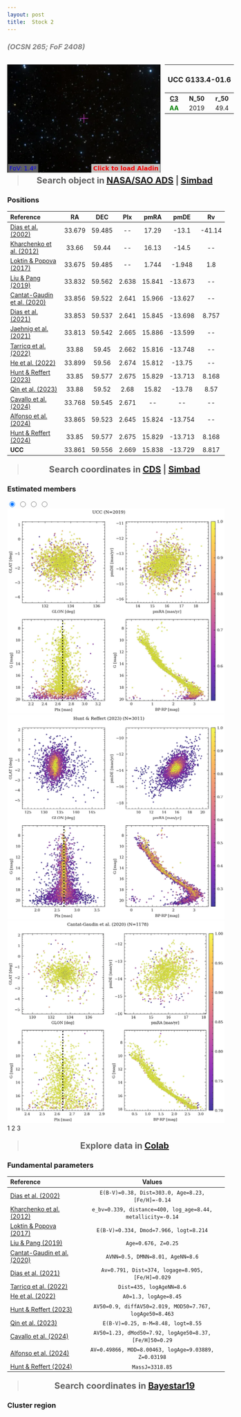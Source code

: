 ```yaml
---
layout: post
title:  Stock 2
---
```

<h3><span style="color: #808080;"><i>(OCSN 265; FoF 2408)</i></span></h3><div style="display: flex; justify-content: space-between; width:720px;height:250px">
<div style="text-align: center;">

<!-- Static image + data attributes for FOV and target -->
<img id="aladin_img"
     data-umami-event="aladin_load"
     src="https://raw.githubusercontent.com/ucc23/Q2N/main/plots/aladin/stock2.webp"
     alt="Click to load Aladin Lite" 
     style="width:355px;height:250px; cursor: pointer;"
     data-fov="1.647" 
     data-target="33.861 59.556"/>
<!-- Div to contain Aladin Lite viewer -->
<div id="aladin-lite-div" style="width:355px;height:250px;display:none;"></div>
<!-- Aladin Lite script (will be loaded after the image is clicked) -->
<script src="{{ site.baseurl }}/scripts/aladin_load.js"></script>

</div>
<!-- Left block -->

<table style="width:355px;height:250px;">
  <!-- Row 1 (title) -->
  <tr>
    <td colspan="5"><h3>UCC G133.4-01.6</h3></td>
  </tr>
  <!-- Row 2 -->
  <tr>
    <th style="text-align: center;"><a href="https://ucc.ar/faq#what-is-the-c3-parameter" title="Combined class">C3</a></th>
    <th style="text-align: center;"><div title="Stars with membership probability >50%">N_50</div></th>
    <th style="text-align: center;"><div title="Radius that contains half the members [arcmin]">r_50</div></th>
  </tr>
  <!-- Row 3 -->
  <tr>
    <td style="text-align: center;"><span style="color: green; font-weight: bold;">A</span><span style="color: green; font-weight: bold;">A</span></td>
    <td style="text-align: center;">2019</td>
    <td style="text-align: center;">49.4</td>
  </tr>
</table>
</div>

> <p style="text-align:center; font-weight: bold; font-size:20px">Search object in <a data-umami-event="nasa_search" href="https://ui.adsabs.harvard.edu/search/q=%20collection%3Aastronomy%20body%3A%22Stock%202%22&sort=date%20desc%2C%20bibcode%20desc&p_=0" target="_blank">NASA/SAO ADS</a> | <a data-umami-event="simbad_search" href="https://simbad.cds.unistra.fr/simbad/sim-id-refs?Ident=stock2" target="_blank">Simbad</a></p>


### Positions

| Reference    | RA    | DEC   | Plx  | pmRA  | pmDE   |  Rv  |
| :---         | :---: | :---: | :---: | :---: | :---: | :---: |
|[Dias et al. (2002)](https://ui.adsabs.harvard.edu/abs/2002A%26A...389..871D) | 33.679 | 59.485 | -- | 17.29 | -13.1 | -41.14 |
|[Kharchenko et al. (2012)](https://ui.adsabs.harvard.edu/abs/2012A%26A...543A.156K) | 33.66 | 59.44 | -- | 16.13 | -14.5 | -- |
|[Loktin & Popova (2017)](https://ui.adsabs.harvard.edu/abs/2017AstBu..72..257L) | 33.675 | 59.485 | -- | 1.744 | -1.948 | 1.8 |
|[Liu & Pang (2019)](https://ui.adsabs.harvard.edu/abs/2019ApJS..245...32L) | 33.832 | 59.562 | 2.638 | 15.841 | -13.673 | -- |
|[Cantat-Gaudin et al. (2020)](https://ui.adsabs.harvard.edu/abs/2020A%26A...640A...1C) | 33.856 | 59.522 | 2.641 | 15.966 | -13.627 | -- |
|[Dias et al. (2021)](https://ui.adsabs.harvard.edu/abs/2021MNRAS.504..356D) | 33.853 | 59.537 | 2.641 | 15.845 | -13.698 | 8.757 |
|[Jaehnig et al. (2021)](https://ui.adsabs.harvard.edu/abs/2021ApJ...923..129J) | 33.813 | 59.542 | 2.665 | 15.886 | -13.599 | -- |
|[Tarricq et al. (2022)](https://ui.adsabs.harvard.edu/abs/2022A%26A...659A..59T) | 33.88 | 59.45 | 2.662 | 15.816 | -13.748 | -- |
|[He et al. (2022)](https://ui.adsabs.harvard.edu/abs/2022ApJS..262....7H) | 33.899 | 59.56 | 2.674 | 15.812 | -13.75 | -- |
|[Hunt & Reffert (2023)](https://ui.adsabs.harvard.edu/abs/2023A%26A...673A.114H) | 33.85 | 59.577 | 2.675 | 15.829 | -13.713 | 8.168 |
|[Qin et al. (2023)](https://ui.adsabs.harvard.edu/abs/2023ApJS..265...12Q) | 33.88 | 59.52 | 2.68 | 15.82 | -13.78 | 8.57 |
|[Cavallo et al. (2024)](https://ui.adsabs.harvard.edu/abs/2024AJ....167...12C) | 33.768 | 59.545 | 2.671 | -- | -- | -- |
|[Alfonso et al. (2024)](https://ui.adsabs.harvard.edu/abs/2024A%26A...689A..18A) | 33.865 | 59.523 | 2.645 | 15.824 | -13.754 | -- |
|[Hunt & Reffert (2024)](https://ui.adsabs.harvard.edu/abs/2024A%26A...686A..42H) | 33.85 | 59.577 | 2.675 | 15.829 | -13.713 | 8.168 |
| **UCC** |33.861 | 59.556 | 2.669 | 15.838 | -13.729 | 8.817 |

> <p style="text-align:center; font-weight: bold; font-size:20px">Search coordinates in <a data-umami-event="cds_coord_search" href="https://cdsportal.u-strasbg.fr/?target=33.861,+59.556" target="_blank">CDS</a> | <a data-umami-event="simbad_coord_search" href="https://simbad.cds.unistra.fr/mobile/object_list.html?coord=33.861%2059.556&output=json&radius=5&userEntry=stock2" target="_blank">Simbad</a></p>

### Estimated members

<div class="carousel">
<input type="radio" name="radio-btn" id="slide1" checked>
<input type="radio" name="radio-btn" id="slide1">
<input type="radio" name="radio-btn" id="slide2">
<input type="radio" name="radio-btn" id="slide3">
<div class="slides">
<div class="slide">
<a href="https://raw.githubusercontent.com/ucc23/Q2N/main/plots/UCC/stock2.webp" target="_blank">
<img src="https://raw.githubusercontent.com/ucc23/Q2N/main/plots/UCC/stock2.webp" alt="Stock 2 UCC">
</a>
</div>
<div class="slide">
<a href="https://raw.githubusercontent.com/ucc23/Q2N/main/plots/HUNT23/stock2.webp" target="_blank">
<img src="https://raw.githubusercontent.com/ucc23/Q2N/main/plots/HUNT23/stock2.webp" alt="Stock 2 HUNT23">
</a>
</div>
<div class="slide">
<a href="https://raw.githubusercontent.com/ucc23/Q2N/main/plots/CANTAT20/stock2.webp" target="_blank">
<img src="https://raw.githubusercontent.com/ucc23/Q2N/main/plots/CANTAT20/stock2.webp" alt="Stock 2 CANTAT20">
</a>
</div>
</div>
<div class="indicators">
<label for="slide1">1</label>
<label for="slide2">2</label>
<label for="slide3">3</label>
</div>
</div>


> <p style="text-align:center; font-weight: bold; font-size:20px">Explore data in <a data-umami-event="colab" href="https://colab.research.google.com/github/ucc23/ucc/blob/main/assets/notebook.ipynb" target="_blank">Colab</a></p>


### Fundamental parameters

| Reference |  Values |
| :---      |  :---:  |
| [Dias et al. (2002)](https://ui.adsabs.harvard.edu/abs/2002A%26A...389..871D) | `E(B-V)=0.38, Dist=303.0, Age=8.23, [Fe/H]=-0.14` |
| [Kharchenko et al. (2012)](https://ui.adsabs.harvard.edu/abs/2012A%26A...543A.156K) | `e_bv=0.339, distance=400, log_age=8.44, metallicity=-0.14` |
| [Loktin & Popova (2017)](https://ui.adsabs.harvard.edu/abs/2017AstBu..72..257L) | `E(B-V)=0.334, Dmod=7.966, logt=8.214` |
| [Liu & Pang (2019)](https://ui.adsabs.harvard.edu/abs/2019ApJS..245...32L) | `Age=0.676, Z=0.25` |
| [Cantat-Gaudin et al. (2020)](https://ui.adsabs.harvard.edu/abs/2020A%26A...640A...1C) | `AVNN=0.5, DMNN=8.01, AgeNN=8.6` |
| [Dias et al. (2021)](https://ui.adsabs.harvard.edu/abs/2021MNRAS.504..356D) | `Av=0.791, Dist=374, logage=8.905, [Fe/H]=0.029` |
| [Tarricq et al. (2022)](https://ui.adsabs.harvard.edu/abs/2022A%26A...659A..59T) | `Dist=435, logAgeNN=8.6` |
| [He et al. (2022)](https://ui.adsabs.harvard.edu/abs/2022ApJS..262....7H) | `A0=1.3, logAge=8.45` |
| [Hunt & Reffert (2023)](https://ui.adsabs.harvard.edu/abs/2023A%26A...673A.114H) | `AV50=0.9, diffAV50=2.019, MOD50=7.767, logAge50=8.463` |
| [Qin et al. (2023)](https://ui.adsabs.harvard.edu/abs/2023ApJS..265...12Q) | `E(B-V)=0.25, m-M=8.48, logt=8.55` |
| [Cavallo et al. (2024)](https://ui.adsabs.harvard.edu/abs/2024AJ....167...12C) | `AV50=1.23, dMod50=7.92, logAge50=8.37, [Fe/H]50=0.29` |
| [Alfonso et al. (2024)](https://ui.adsabs.harvard.edu/abs/2024A%26A...689A..18A) | `AV=0.49866, MOD=8.00463, logAge=9.03889, Z=0.03198` |
| [Hunt & Reffert (2024)](https://ui.adsabs.harvard.edu/abs/2024A%26A...686A..42H) | `MassJ=3318.85` |

> <p style="text-align:center; font-weight: bold; font-size:20px">Search coordinates in <a data-umami-event="bayestar" href="http://argonaut.skymaps.info/query?lon=133.397%20&lat=-1.586&coordsys=gal&mapname=bayestar2019" target="_blank">Bayestar19</a></p>


### Cluster region

<html lang="en">
  <body>
    <center>
    <div id="plot-params"
         data-oc-name="stock2"
         data-ra-center="33.86"
         data-dec-center="59.52"
         data-rad-deg="49.4"
         data-plx="2.669">
    </div>
    <div id="plot-container">
        <div id="plot"></div>
    </div>
    <script defer type="module" src="{{ site.baseurl }}/scripts/radec_scatter.js"></script>
    </center>
  </body>
</html>
<br>
